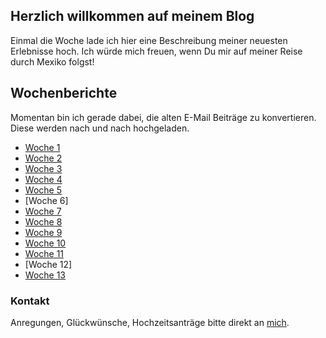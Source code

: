 ## Herzlich willkommen auf meinem Blog

Einmal die Woche lade ich hier eine Beschreibung meiner neuesten Erlebnisse hoch. 
Ich würde mich freuen, wenn Du mir auf meiner Reise durch Mexiko folgst!

## Wochenberichte

Momentan bin ich gerade dabei, die alten E-Mail Beiträge zu konvertieren. Diese werden nach und nach hochgeladen.

- [Woche 1](https://nkueng.github.io/travelblog/w1)
- [Woche 2](https://nkueng.github.io/travelblog/w2)
- [Woche 3](https://nkueng.github.io/travelblog/w3)
- [Woche 4]()
- [Woche 5]()
- [Woche 6]<!-- (https://nkueng.github.io/travelblog/w6) -->
- [Woche 7](https://nkueng.github.io/travelblog/w7)
- [Woche 8](https://nkueng.github.io/travelblog/w8)
- [Woche 9](https://nkueng.github.io/travelblog/w9)
- [Woche 10](https://nkueng.github.io/travelblog/w10)
- [Woche 11]()
- [Woche 12]
- [Woche 13](https://nkueng.github.io/travelblog/w13)

### Kontakt

Anregungen, Glückwünsche, Hochzeitsanträge bitte direkt an <a href="mailto:nickueng@gmail.com">mich</a>.
